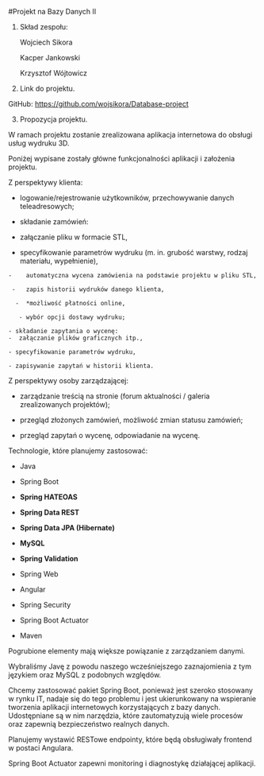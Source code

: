 #Projekt na Bazy Danych II

1. Skład zespołu:

   Wojciech Sikora

   Kacper Jankowski

   Krzysztof Wójtowicz

2. Link do projektu.

GitHub: https://github.com/wojsikora/Database-project

3. Propozycja projektu.

W ramach projektu zostanie zrealizowana aplikacja internetowa do obsługi usług wydruku 3D.

Poniżej wypisane zostały główne funkcjonalności aplikacji i założenia projektu.

Z perspektywy klienta:

-   logowanie/rejestrowanie użytkowników, przechowywanie danych teleadresowych;

 -  składanie zamówień:

  -    załączanie pliku w formacie STL,

   -    specyfikowanie parametrów wydruku (m. in. grubość warstwy, rodzaj materiału, wypełnienie),

    -    automatyczna wycena zamówienia na podstawie projektu w pliku STL,

     -   zapis historii wydruków danego klienta,

      -  *możliwość płatności online,

       - wybór opcji dostawy wydruku;

    - składanie zapytania o wycenę:
    -  załączanie plików graficznych itp.,

    - specyfikowanie parametrów wydruku,

    - zapisywanie zapytań w historii klienta.


Z perspektywy osoby zarządzającej:

- zarządzanie treścią na stronie (forum aktualności / galeria zrealizowanych projektów);

-  przegląd złożonych zamówień, możliwość zmian statusu zamówień;

- przegląd zapytań o wycenę, odpowiadanie na wycenę.


Technologie, które planujemy zastosować:

- Java

-  Spring Boot

-   **Spring HATEOAS**

-   **Spring Data REST**

-   **Spring Data JPA (Hibernate)**

-   **MySQL**

-   **Spring Validation**

-   Spring Web

-   Angular

-   Spring Security

- Spring Boot Actuator

-  Maven

Pogrubione elementy mają większe powiązanie z zarządzaniem danymi.

Wybraliśmy Javę z powodu naszego wcześniejszego zaznajomienia z tym językiem oraz MySQL z podobnych względów.

Chcemy zastosować pakiet Spring Boot, ponieważ jest szeroko stosowany w rynku IT, nadaje się do tego problemu i jest ukierunkowany na wspieranie tworzenia aplikacji internetowych korzystających z bazy danych. Udostępniane są w nim narzędzia, które zautomatyzują wiele procesów oraz zapewnią bezpieczeństwo realnych danych.

Planujemy wystawić RESTowe endpointy, które będą obsługiwały frontend w postaci Angulara.

Spring Boot Actuator zapewni monitoring i diagnostykę działającej aplikacji.